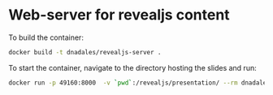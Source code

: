 # Web-server for revealjs content

To build the container:

``` sh
docker build -t dnadales/revealjs-server .
```

To start the container, navigate to the directory hosting the slides and run:
``` sh
docker run -p 49160:8000  -v `pwd`:/revealjs/presentation/ --rm dnadales/revealjs-server:latest
```
